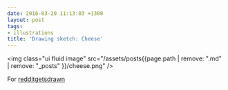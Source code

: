 ```yaml
---
date: 2016-03-20 11:13:03 +1300
layout: post
tags:
- illustrations
title: 'Drawing sketch: Cheese'
---
```


<img class="ui fluid image" src="/assets/posts{{page.path | remove: ".md" | remove: "_posts" }}/cheese.png" />

For [redditgetsdrawn](https://www.reddit.com/r/redditgetsdrawn/comments/42izou/this_is_me_with_my_favourite_food_its_cheese/)
